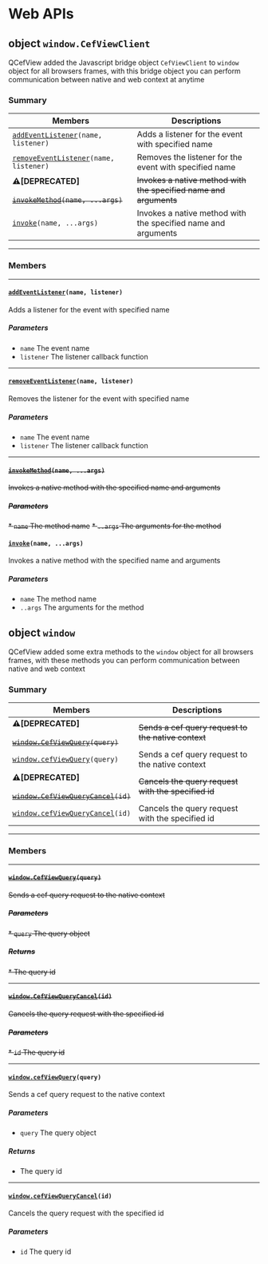 # Web APIs

## object `window.CefViewClient`
QCefView added the Javascript bridge object `CefViewClient` to `window` object for all browsers frames, with this bridge object you can perform communication between native and web context at anytime

### Summary
 Members                        | Descriptions                                
--------------------------------|---------------------------------------------
[`addEventListener`](#web_apis_addEventListener)`(name, listener)` | Adds a listener for the event with specified name  
[`removeEventListener`](#web_apis_removeEventListener)`(name, listener)` | Removes the listener for the event with specified name  
**⚠[DEPRECATED]**<br></br>~~[`invokeMethod`](#web_apis_invokeMethod)`(name, ...args)`~~ | ~~Invokes a native method with the specified name and arguments~~  
[`invoke`](#web_apis_invoke)`(name, ...args)` | Invokes a native method with the specified name and arguments  
---

### Members

---
#### [`addEventListener`](#web_apis_addEventListener)`(name, listener)` <a class="anchor" id="web_apis_addEventListener"></a>

Adds a listener for the event with specified name

##### Parameters
* `name` The event name
* `listener` The listener callback function

---
#### [`removeEventListener`](#web_apis_removeEventListener)`(name, listener)` <a class="anchor" id="web_apis_removeEventListener"></a>

Removes the listener for the event with specified name

##### Parameters
* `name` The event name
* `listener` The listener callback function

---
#### ~~[`invokeMethod`](#web_apis_invokeMethod)`(name, ...args)`~~ <a class="anchor" id="web_apis_invokeMethod"></a>

~~Invokes a native method with the specified name and arguments~~

##### ~~Parameters~~
~~* `name` The method name~~
~~* `..args` The arguments for the method~~

#### [`invoke`](#web_apis_invoke)`(name, ...args)` <a class="anchor" id="web_apis_invoke"></a>

Invokes a native method with the specified name and arguments

##### Parameters
* `name` The method name
* `..args` The arguments for the method


## object `window`
QCefView added some extra methods to the `window` object for all browsers frames, with these methods you can perform communication between native and web context

### Summary

 Members                        | Descriptions                                
--------------------------------|---------------------------------------------
**⚠[DEPRECATED]**<br></br>~~[`window.CefViewQuery`](#web_apis_CefViewQuery)`(query)`~~ | ~~Sends a cef query request to the native context~~  
[`window.cefViewQuery`](#web_apis_cefViewQuery)`(query)` | Sends a cef query request to the native context  
**⚠[DEPRECATED]**<br></br>~~[`window.CefViewQueryCancel`](#web_apis_CefViewQueryCancel)`(id)`~~ | ~~Cancels the query request with the specified id~~  
[`window.cefViewQueryCancel`](#web_apis_cefViewQueryCancel)`(id)` | Cancels the query request with the specified id  
---
### Members

---
#### ~~[`window.CefViewQuery`](#web_apis_CefViewQuery)`(query)`~~ <a class="anchor" id="web_apis_CefViewQuery"></a>

~~Sends a cef query request to the native context~~

##### ~~Parameters~~
~~* `query` The query object~~

##### ~~Returns~~
~~* The query id~~

---
#### ~~[`window.CefViewQueryCancel`](#web_apis_CefViewQueryCancel)`(id)`~~ <a class="anchor" id="web_apis_CefViewQueryCancel"></a>

~~Cancels the query request with the specified id~~

##### ~~Parameters~~
~~* `id` The query id~~

---
#### [`window.cefViewQuery`](#web_apis_cefViewQuery)`(query)` <a class="anchor" id="web_apis_cefViewQuery"></a>

Sends a cef query request to the native context

##### Parameters
* `query` The query object

##### Returns
* The query id

---
#### [`window.cefViewQueryCancel`](#web_apis_cefViewQueryCancel)`(id)` <a class="anchor" id="web_apis_cefViewQueryCancel"></a>

Cancels the query request with the specified id

##### Parameters
* `id` The query id

